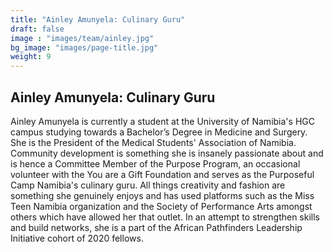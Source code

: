 ```yaml
---
title: "Ainley Amunyela: Culinary Guru"
draft: false
image : "images/team/ainley.jpg"
bg_image: "images/page-title.jpg"
weight: 9
---
```


## Ainley Amunyela: Culinary Guru
Ainley Amunyela is currently a student at the University of Namibia's HGC campus studying towards a Bachelor’s Degree in Medicine and Surgery. She is the President of the Medical Students' Association of Namibia. Community development is something she is insanely passionate about and is hence a Committee Member of the Purpose Program, an occasional volunteer with the You are a Gift Foundation and serves as the Purposeful Camp Namibia's culinary guru. All things creativity and fashion are something she genuinely enjoys and has used platforms such as the Miss Teen Namibia organization and the Society of Performance Arts amongst others which have allowed her that outlet. In an attempt to strengthen skills and build networks, she is a part of the African Pathfinders Leadership Initiative cohort of 2020 fellows.
